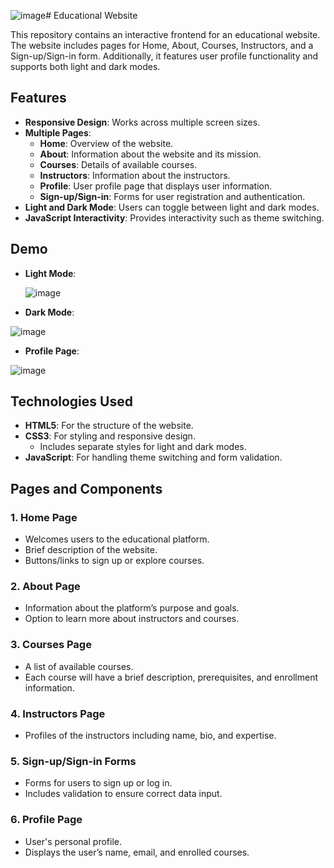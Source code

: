 ![image](https://github.com/user-attachments/assets/d62901f1-a439-4a58-9f4c-e84aaf981bac)# Educational Website

This repository contains an interactive frontend for an educational website. The website includes pages for Home, About, Courses, Instructors, and a Sign-up/Sign-in form. Additionally, it features user profile functionality and supports both light and dark modes.

## Features

- **Responsive Design**: Works across multiple screen sizes.
- **Multiple Pages**:
  - **Home**: Overview of the website.
  - **About**: Information about the website and its mission.
  - **Courses**: Details of available courses.
  - **Instructors**: Information about the instructors.
  - **Profile**: User profile page that displays user information.
  - **Sign-up/Sign-in**: Forms for user registration and authentication.
- **Light and Dark Mode**: Users can toggle between light and dark modes.
- **JavaScript Interactivity**: Provides interactivity such as theme switching.

## Demo

- **Light Mode**:
  
  ![image](https://github.com/user-attachments/assets/42e8acf3-6e4c-40bb-9847-ccaa8d8ee3d9)


- **Dark Mode**:

![image](https://github.com/user-attachments/assets/ef7b04df-8656-4f04-bdf1-558f8d419bd7)

- **Profile Page**:

![image](https://github.com/user-attachments/assets/86c23dfb-f3bb-46b9-bc95-b4e8db0fbe11)

## Technologies Used

- **HTML5**: For the structure of the website.
- **CSS3**: For styling and responsive design.
  - Includes separate styles for light and dark modes.
- **JavaScript**: For handling theme switching and form validation.

## Pages and Components

### 1. Home Page
- Welcomes users to the educational platform.
- Brief description of the website.
- Buttons/links to sign up or explore courses.

### 2. About Page
- Information about the platform’s purpose and goals.
- Option to learn more about instructors and courses.

### 3. Courses Page
- A list of available courses.
- Each course will have a brief description, prerequisites, and enrollment information.

### 4. Instructors Page
- Profiles of the instructors including name, bio, and expertise.

### 5. Sign-up/Sign-in Forms
- Forms for users to sign up or log in.
- Includes validation to ensure correct data input.

### 6. Profile Page
- User's personal profile.
- Displays the user’s name, email, and enrolled courses.



